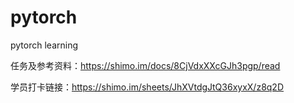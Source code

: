 # pytorch
pytorch learning

任务及参考资料：https://shimo.im/docs/8CjVdxXXcGJh3pgp/read

学员打卡链接：https://shimo.im/sheets/JhXVtdgJtQ36xyxX/z8q2D

